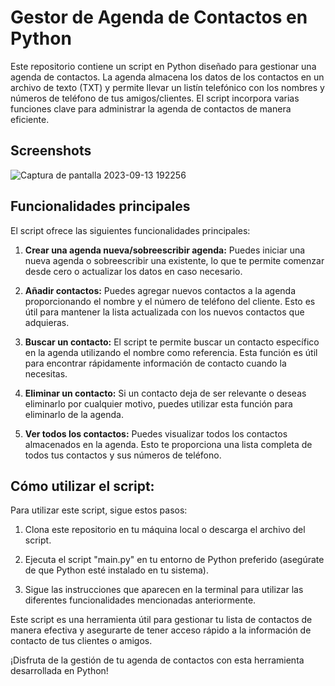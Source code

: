 # Gestor de Agenda de Contactos en Python

Este repositorio contiene un script en Python diseñado para gestionar una agenda de contactos. La agenda almacena los datos de los contactos en un archivo de texto (TXT) y permite llevar un listín telefónico con los nombres y números de teléfono de tus amigos/clientes. El script incorpora varias funciones clave para administrar la agenda de contactos de manera eficiente.

## Screenshots
![Captura de pantalla 2023-09-13 192256](https://github.com/paoladenic/agenda_txt_python/assets/126211693/1a01493c-739a-466d-b91d-1c820b8c1de4)

## Funcionalidades principales
El script ofrece las siguientes funcionalidades principales:

1. **Crear una agenda nueva/sobreescribir agenda:** Puedes iniciar una nueva agenda o sobreescribir una existente, lo que te permite comenzar desde cero o actualizar los datos en caso necesario.

2. **Añadir contactos:** Puedes agregar nuevos contactos a la agenda proporcionando el nombre y el número de teléfono del cliente. Esto es útil para mantener la lista actualizada con los nuevos contactos que adquieras.

3. **Buscar un contacto:** El script te permite buscar un contacto específico en la agenda utilizando el nombre como referencia. Esta función es útil para encontrar rápidamente información de contacto cuando la necesitas.

4. **Eliminar un contacto:** Si un contacto deja de ser relevante o deseas eliminarlo por cualquier motivo, puedes utilizar esta función para eliminarlo de la agenda.

5. **Ver todos los contactos:** Puedes visualizar todos los contactos almacenados en la agenda. Esto te proporciona una lista completa de todos tus contactos y sus números de teléfono.

## Cómo utilizar el script:

Para utilizar este script, sigue estos pasos:

1. Clona este repositorio en tu máquina local o descarga el archivo del script.

2. Ejecuta el script "main.py" en tu entorno de Python preferido (asegúrate de que Python esté instalado en tu sistema).

3. Sigue las instrucciones que aparecen en la terminal para utilizar las diferentes funcionalidades mencionadas anteriormente.



Este script es una herramienta útil para gestionar tu lista de contactos de manera efectiva y asegurarte de tener acceso rápido a la información de contacto de tus clientes o amigos.

¡Disfruta de la gestión de tu agenda de contactos con esta herramienta desarrollada en Python!
